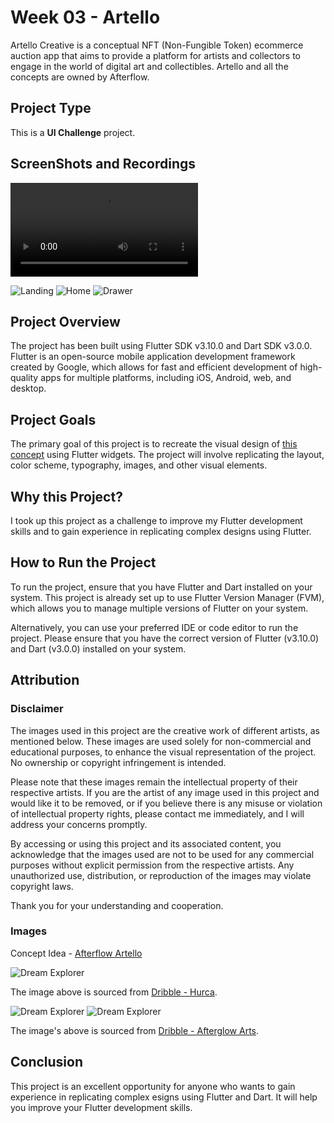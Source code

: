 # Week 03 - Artello

Artello Creative is a conceptual NFT (Non-Fungible Token) ecommerce auction app that aims to provide a platform for artists and collectors to engage in the world of digital art and collectibles. Artello and all the concepts are owned by Afterflow.

## Project Type

This is a **UI Challenge** project.

## ScreenShots and Recordings

<video src="README/videos/Artello_video_recording.mp4" controls title="Title"></video>

![Landing](README/images/artello_landing.jpg) ![Home](README/images/artello_home.jpg) ![Drawer](README/images/artello_drawer.jpg)

## Project Overview

The project has been built using Flutter SDK v3.10.0 and Dart SDK v3.0.0. Flutter is an open-source mobile application development framework created by Google, which allows for fast and efficient development of high-quality apps for multiple platforms, including iOS, Android, web, and desktop.

## Project Goals

The primary goal of this project is to recreate the visual design of [this concept](https://dribbble.com/shots/18206861-Artello-Creative-NFT-Ecommerce-Auction-App "Dribble Artello Creative NFT Ecommerce Auction App") using Flutter widgets. The project will involve replicating the layout, color scheme, typography, images, and other visual elements.

## Why this Project?

I took up this project as a challenge to improve my Flutter development skills and to gain experience in replicating complex designs using Flutter.

## How to Run the Project

To run the project, ensure that you have Flutter and Dart installed on your system. This project is already set up to use Flutter Version Manager (FVM), which allows you to manage multiple versions of Flutter on your system.

Alternatively, you can use your preferred IDE or code editor to run the project. Please ensure that you have the correct version of Flutter (v3.10.0) and Dart (v3.0.0) installed on your system.

## Attribution

### Disclaimer

The images used in this project are the creative work of different artists, as mentioned below. These images are used solely for non-commercial and educational purposes, to enhance the visual representation of the project. No ownership or copyright infringement is intended.

Please note that these images remain the intellectual property of their respective artists. If you are the artist of any image used in this project and would like it to be removed, or if you believe there is any misuse or violation of intellectual property rights, please contact me immediately, and I will address your concerns promptly.

By accessing or using this project and its associated content, you acknowledge that the images used are not to be used for any commercial purposes without explicit permission from the respective artists. Any unauthorized use, distribution, or reproduction of the images may violate copyright laws.

Thank you for your understanding and cooperation.

### Images

Concept Idea - [Afterflow Artello](https://dribbble.com/shots/18206861-Artello-Creative-NFT-Ecommerce-Auction-App)

![Dream Explorer](https://cdn.dribbble.com/userupload/3259871/file/original-09f543857671057e7c57529cfd739dc6.jpg?compress=1&resize=512x384 "Dream Explorer")

The image above is sourced from [Dribble - Hurca](https://dribbble.com/shots/19058092-Dream-Explorer).

![Dream Explorer](https://cdn.dribbble.com/users/10319132/screenshots/18534772/media/32d316be4e3d3a26328563666875d055.png?compress=1&resize=375x550&vertical=top "Dream Explorer") ![Dream Explorer](https://cdn.dribbble.com/users/10319132/screenshots/18524388/media/f7b592223dbfabe59e5a3b669130c697.png?compress=1&resize=375x550 "Dream Explorer")

The image's above is sourced from [Dribble - Afterglow Arts](https://dribbble.com/afterglow_arts).

## Conclusion

This project is an excellent opportunity for anyone who wants to gain experience in replicating complex esigns using Flutter and Dart. It will help you improve your Flutter development skills.
